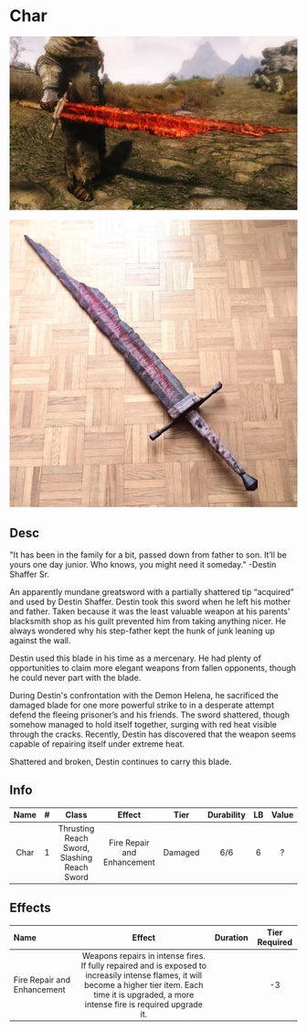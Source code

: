 # Char

![Copyright](Char2.png)

![Copyright](Char.png)

## Desc

"It has been in the family for a bit, passed down from father to son. It’ll be yours one day junior. Who knows, you might need it someday." -Destin Shaffer Sr.

An apparently mundane greatsword with a partially shattered tip “acquired” and used by Destin Shaffer. Destin took this sword when he left his mother and father. Taken because it was the least valuable weapon at his parents' blacksmith shop as his guilt prevented him from taking anything nicer. He always wondered why his step-father kept the hunk of junk leaning up against the wall.

Destin used this blade in his time as a mercenary. He had plenty of opportunities to claim more elegant weapons from fallen opponents, though he could never part with the blade.

During Destin's confrontation with the Demon Helena, he sacrificed the damaged blade for one more powerful strike to in a desperate attempt defend the fleeing prisoner’s and his friends. The sword shattered, though somehow managed to hold itself together, surging with red heat visible through the cracks. Recently, Destin has discovered that the weapon seems capable of repairing itself under extreme heat.

Shattered and broken, Destin continues to carry this blade.

## Info

| Name | # |                   Class                   |           Effect           |  Tier  | Durability | LB | Value |
| :--: | :-: | :---------------------------------------: | :-------------------------: | :-----: | :--------: | :-: | :---: |
| Char | 1 | Thrusting Reach Sword, Slashing Reach Sword | Fire Repair and Enhancement | Damaged |    6/6    | 6 |   ?   |

## Effects

| Name                        |                                                                                                  Effect                                                                                                  | Duration | Tier Required |
| :-------------------------- | :-------------------------------------------------------------------------------------------------------------------------------------------------------------------------------------------------------: | :------: | :-----------: |
| Fire Repair and Enhancement | Weapons repairs in intense fires. If fully repaired and is exposed to increasily intense flames, it will become a higher tier item. Each time it is upgraded, a more intense fire is required upgrade it. |          |      -3      |
